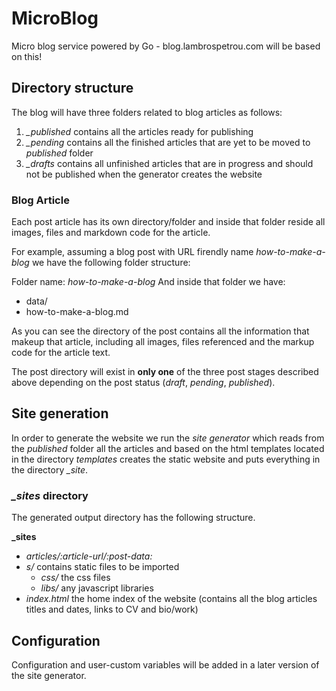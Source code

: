 # MicroBlog
Micro blog service powered by Go - blog.lambrospetrou.com will be based on this!

## Directory structure

The blog will have three folders related to blog articles as follows:
1. *_published* contains all the articles ready for publishing
2. *_pending* contains all the finished articles that are yet to be moved to *published* folder
3. *_drafts* contains all unfinished articles that are in progress and should not be published when the generator creates the website

### Blog Article

Each post article has its own directory/folder and inside that folder reside all images, files and markdown code for the article.

For example, assuming a blog post with URL firendly name *how-to-make-a-blog* we have the following folder structure:

Folder name: *how-to-make-a-blog*
And inside that folder we have:
- data/
- how-to-make-a-blog.md

As you can see the directory of the post contains all the information that makeup that article, including all images, files referenced and the markup code for the article text.

The post directory will exist in **only one** of the three post stages described above depending on the post status (*draft*, *pending*, *published*).

## Site generation

In order to generate the website we run the *site generator* which reads from the *published* folder all the articles and based on the html templates located in the directory *templates* creates the static website and puts everything in the directory *_site*.

### *_sites* directory

The generated output directory has the following structure.

**_sites**
- *articles/:article-url/:post-data:* 
- *s/* contains static files to be imported
	* _css/_ the css files
	* _libs/_ any javascript libraries
- *index.html* the home index of the website (contains all the blog articles titles and dates, links to CV and bio/work)

## Configuration

Configuration and user-custom variables will be added in a later version of the site generator.








